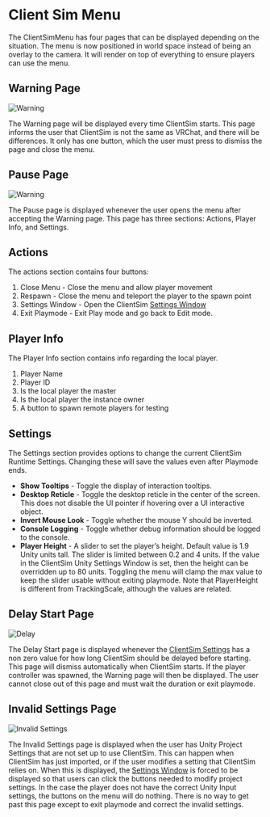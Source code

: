# Client Sim Menu

The ClientSimMenu has four pages that can be displayed depending on the situation. The menu is now positioned in world space instead of being an overlay to the camera. It will render on top of everything to ensure players can use the menu.

## Warning Page

![Warning](/img/worlds/clientsim/warning.png)

The Warning page will be displayed every time ClientSim starts. This page informs the user that ClientSim is not the same as VRChat, and there will be differences. It only has one button, which the user must press to dismiss the page and close the menu.

## Pause Page

![Warning](/img/worlds/clientsim/pause.png)

The Pause page is displayed whenever the user opens the menu after accepting the Warning page. This page has three sections: Actions, Player Info, and Settings.

## Actions

The actions section contains four buttons:
1. Close Menu - Close the menu and allow player movement
2. Respawn - Close the menu and teleport the player to the spawn point
3. Settings Window - Open the ClientSim [Settings Window](../editor/settings-window.md)
4. Exit Playmode - Exit Play mode and go back to Edit mode.

## Player Info

The Player Info section contains info regarding the local player.
1. Player Name
2. Player ID
3. Is the local player the master
4. Is the local player the instance owner
5. A button to spawn remote players for testing

## Settings

The Settings section provides options to change the current ClientSim Runtime Settings. Changing these will save the values even after Playmode ends.
* **Show Tooltips** - Toggle the display of interaction tooltips.
* **Desktop Reticle** - Toggle the desktop reticle in the center of the screen. This does not disable the UI pointer if hovering over a UI interactive object.
* **Invert Mouse Look** - Toggle whether the mouse Y should be inverted.
* **Console Logging** - Toggle whether debug information should be logged to the console.
* **Player Height** - A slider to set the player’s height. Default value is 1.9 Unity units tall. The slider is limited between 0.2 and 4 units. If the value in the ClientSim Unity Settings Window is set, then the height can be overridden up to 80 units. Toggling the menu will clamp the max value to keep the slider usable without exiting playmode. Note that PlayerHeight is different from TrackingScale, although the values are related.

## Delay Start Page

![Delay](/img/worlds/clientsim/delay.png)

The Delay Start page is displayed whenever the [ClientSim Settings](settings.md) has a non zero value for how long ClientSim should be delayed before starting. This page will dismiss automatically when ClientSim starts. If the player controller was spawned, the Warning page will then be displayed. The user cannot close out of this page and must wait the duration or exit playmode.

## Invalid Settings Page

![Invalid Settings](/img/worlds/clientsim/invalid-settings.png)

The Invalid Settings page is displayed when the user has Unity Project Settings that are not set up to use ClientSim. This can happen when ClientSim has just imported, or if the user modifies a setting that ClientSim relies on. When this is displayed, the [Settings Window](../editor/settings-window.md) is forced to be displayed so that users can click the buttons needed to modify project settings. In the case the player does not have the correct Unity Input settings, the buttons on the menu will do nothing. There is no way to get past this page except to exit playmode and correct the invalid settings.